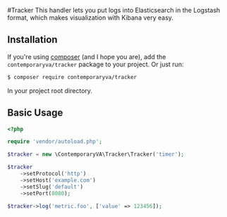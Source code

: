 #Tracker
This handler lets you put logs into Elasticsearch in the Logstash format, which makes visualization with Kibana very easy.

## Installation
If you're using [composer](http://getcomposer.org/) (and I hope you are), add the `contemporaryva/tracker` package to your project. Or just run:
```bash
$ composer require contemporaryva/tracker
```
In your project root directory.

## Basic Usage

```php
<?php

require 'vendor/autoload.php';

$tracker = new \ContemporaryVA\Tracker\Tracker('timer');

$tracker
    ->setProtocol('http')
    ->setHost('example.com')
    ->setSlug('default')
    ->setPort(8080);

$tracker->log('metric.foo', ['value' => 123456]);
```

